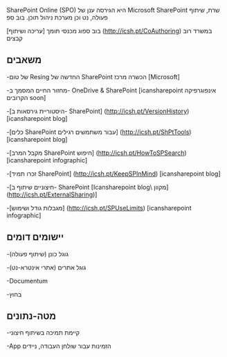 

SharePoint Online (SPO) היא הגירסה ענן של Microsoft SharePoint
שרת, שיתוף פעולה, נט וכן מערכת ניהול תוכן. בוב ספ

בוב ספוג מכנסי תומך [עריכה ושיתוף] (http://icsh.pt/CoAuthoring) במשרד רוב
קבצים

משאבים
---------

-של טום Resing החדשה של SharePoint הכשרה מרכז \[Microsoft\]

-מחזור החיים המסמך ב- OneDrive & SharePoint \[icansharepoint
    אינפוגרפיקה הקרובים soon\]

-[היסטוריית גירסאות ב- SharePoint] (http://icsh.pt/VersionHistory)
    \[icansharepoint blog\]

-[כלים SharePoint עבור משתמשים רגילים] (http://icsh.pt/ShPtTools)
    \[icansharepoint blog\]

-[מקבל המרב SharePoint
    חיפוש] (http://icsh.pt/HowToSPSearch) \[icansharepoint infographic\]

-[זכרו תמיד SharePoint] (http://icsh.pt/KeepSPInMind)
    \[icansharepoint blog\]

-[חיצוניים שיתוף ב- SharePoint
    \[Icansharepoint blog\ מקוון] (http://icsh.pt/ExternalSharing)]

-[מגבלות גודל ושימוש] (http://icsh.pt/SPUseLimits)
    \[icansharepoint infographic\]

יישומים דומים
--------------------

-גוגל כונן (שיתוף פעולה)

-גוגל אתרים (אתרי אינטרא-נט)

-Documentum

-בחוץ

מטה-נתונים
--------

-קיימת תמיכה בשיתוף חיצוני

-App הזמינות עבור שולחן העבודה, ניידים
